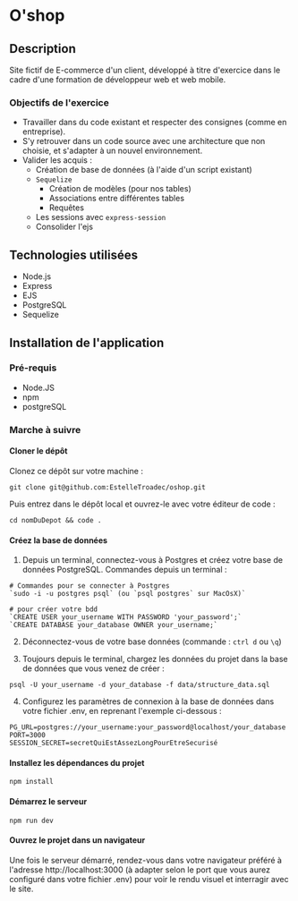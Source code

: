 # O'shop

## Description

Site fictif de E-commerce d'un client, développé à titre d'exercice dans le cadre d'une formation de développeur web et web mobile.

### Objectifs de l'exercice

- Travailler dans du code existant et respecter des consignes (comme en entreprise).
- S'y retrouver dans un code source avec une architecture que non choisie, et s'adapter à un nouvel environnement.
- Valider les acquis :
  - Création de base de données (à l'aide d'un script existant)
  - `Sequelize`
    - Création de modèles (pour nos tables)
    - Associations entre différentes tables
    - Requêtes
  - Les sessions avec `express-session`
  - Consolider l'ejs

## Technologies utilisées

- Node.js
- Express
- EJS
- PostgreSQL
- Sequelize

## Installation de l'application
  
### Pré-requis

- Node.JS
- npm
- postgreSQL

### Marche à suivre

#### Cloner le dépôt

Clonez ce dépôt sur votre machine :

```shell
git clone git@github.com:EstelleTroadec/oshop.git
```

Puis entrez dans le dépôt local et ouvrez-le avec votre éditeur de code :

```shell
cd nomDuDepot && code .
```

#### Créez la base de données

1. Depuis un terminal, connectez-vous à Postgres et créez votre base de données PostgreSQL. Commandes depuis un terminal :

```shell
# Commandes pour se connecter à Postgres
`sudo -i -u postgres psql` (ou `psql postgres` sur MacOsX)`

# pour créer votre bdd
`CREATE USER your_username WITH PASSWORD 'your_password';`
`CREATE DATABASE your_database OWNER your_username;`
```

2. Déconnectez-vous de votre base données (commande : `ctrl d` ou `\q`)

3. Toujours depuis le terminal, chargez les données du projet dans la base de données que vous venez de créer :

```shell
psql -U your_username -d your_database -f data/structure_data.sql
```

4. Configurez les paramètres de connexion à la base de données dans votre fichier .env, en reprenant l'exemple ci-dessous :

```shell
PG_URL=postgres://your_username:your_password@localhost/your_database
PORT=3000
SESSION_SECRET=secretQuiEstAssezLongPourEtreSecurisé
````

#### Installez les dépendances du projet

``` shell
npm install
```

#### Démarrez le serveur

```shell
npm run dev
````

#### Ouvrez le projet dans un navigateur

Une fois le serveur démarré, rendez-vous dans votre navigateur préféré à l'adresse http://localhost:3000 (à adapter selon le port que vous aurez configuré dans votre fichier .env) pour voir le rendu visuel et interragir avec le site.